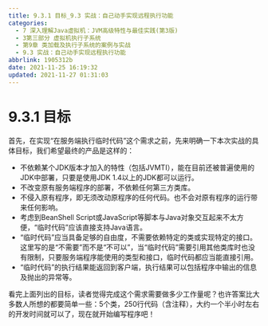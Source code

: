 ```yaml
---
title: 9.3.1 目标_9.3 实战：自己动手实现远程执行功能
categories: 
  - 7 深入理解Java虛拟机：JVM高级特性与最佳实践(第3版)
  - 3第三部分 虚拟机执行子系统
  - 第9章 类加载及执行子系统的案例与实战
  - 9.3 实战：自己动手实现远程执行功能
abbrlink: 1905312b
date: 2021-11-25 16:19:32
updated: 2021-11-27 01:31:03
---
```

# 9.3.1 目标
首先，在实现“在服务端执行临时代码”这个需求之前，先来明确一下本次实战的具体目标，我们希望最终的产品是这样的：

- 不依赖某个JDK版本才加入的特性（包括JVMTI），能在目前还被普遍使用的JDK中部署，只要是使用JDK 1.4以上的JDK都可以运行。
- 不改变原有服务端程序的部署，不依赖任何第三方类库。
- 不侵入原有程序，即无须改动原程序的任何代码。也不会对原有程序的运行带来任何影响。
- 考虑到BeanShell Script或JavaScript等脚本与Java对象交互起来不太方便，“临时代码”应该直接支持Java语言。
- “临时代码”应当具备足够的自由度，不需要依赖特定的类或实现特定的接口。这里写的是“不需要”而不是“不可以”，当“临时代码”需要引用其他类库时也没有限制，只要服务端程序能使用的类型和接口，临时代码都应当能直接引用。
- “临时代码”的执行结果能返回到客户端，执行结果可以包括程序中输出的信息及抛出的异常等。

看完上面列出的目标，读者觉得完成这个需求需要做多少工作量呢？也许答案比大多数人所想的都要简单一些：5个类，250行代码（含注释），大约一个半小时左右的开发时间就可以了，现在就开始编写程序吧！

